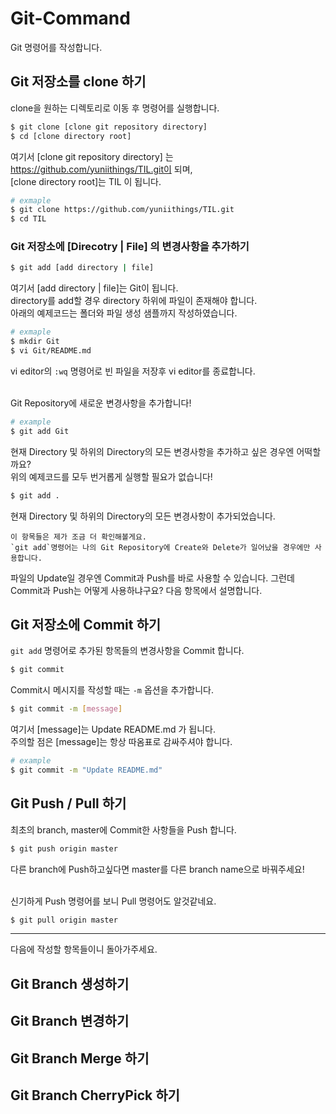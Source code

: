 # Git-Command
Git 명령어를 작성합니다.

## Git 저장소를 clone 하기
clone을 원하는 디렉토리로 이동 후 명령어를 실행합니다.
```bash
$ git clone [clone git repository directory]
$ cd [clone directory root]
```

여기서 [clone git repository directory] 는 https://github.com/yuniithings/TIL.git이 되며,<br/>
[clone directory root]는 TIL 이 됩니다.

```bash
# exmaple
$ git clone https://github.com/yuniithings/TIL.git
$ cd TIL
```

### Git 저장소에 [Direcotry | File] 의 변경사항을 추가하기

```bash
$ git add [add directory | file]
```

여기서 [add directory | file]는 Git이 됩니다.<br/>
directory를 add할 경우 directory 하위에 파일이 존재해야 합니다.<br/>
아래의 예제코드는 폴더와 파일 생성 샘플까지 작성하였습니다.

```bash
# exmaple
$ mkdir Git
$ vi Git/README.md
```
vi editor의 `:wq` 명령어로 빈 파일을 저장후 vi editor를 종료합니다.<br/><br/>

Git Repository에 새로운 변경사항을 추가합니다!
```bash
# example
$ git add Git
```

현재 Directory 및 하위의 Directory의 모든 변경사항을 추가하고 싶은 경우엔 어떡할까요?<br/>
위의 예제코드를 모두 번거롭게 실행할 필요가 없습니다!<br/>
```bash
$ git add .
```

현재 Directory 및 하위의 Directory의 모든 변경사항이 추가되었습니다.

```
이 항목들은 제가 조금 더 확인해볼게요.
`git add`명령어는 나의 Git Repository에 Create와 Delete가 일어났을 경우에만 사용합니다.
```
파일의 Update일 경우엔 Commit과 Push를 바로 사용할 수 있습니다. 그런데 Commit과 Push는 어떻게 사용하냐구요? 다음 항목에서 설명합니다.

## Git 저장소에 Commit 하기

`git add` 명령어로 추가된 항목들의 변경사항을 Commit 합니다.
```bash
$ git commit
```

Commit시 메시지를 작성할 때는 `-m` 옵션을 추가합니다.
```bash
$ git commit -m [message]
```

여기서 [message]는 Update README.md 가 됩니다.<br/>
주의할 점은 [message]는 항상 따옴표로 감싸주셔야 합니다.
```bash
# example
$ git commit -m "Update README.md"
```

## Git Push / Pull 하기
최초의 branch, master에 Commit한 사항들을 Push 합니다.
```bash
$ git push origin master
```

다른 branch에 Push하고싶다면 master를 다른 branch name으로 바꿔주세요!<br/><br/>

신기하게 Push 명령어를 보니 Pull 명령어도 알것같네요.
```bash
$ git pull origin master
```

---
다음에 작성할 항목들이니 돌아가주세요.

## Git Branch 생성하기

## Git Branch 변경하기

## Git Branch Merge 하기

## Git Branch CherryPick 하기

